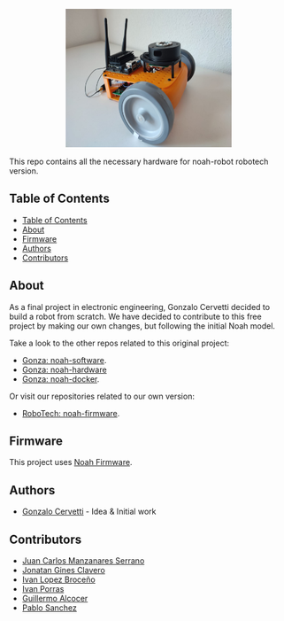 <p align="center">
  <a href="" rel="noopener">
 <img width=300px height=250px src="./Doc/Images/noah.jpeg" alt="Project logo"></a>
</p>


This repo contains all the necessary hardware for noah-robot robotech version.

## Table of Contents

- [Table of Contents](#table-of-contents)
- [About](#about)
- [Firmware](#firmware)
- [Authors](#authors)
- [Contributors](#contributors)

## About

As a final project in electronic engineering, Gonzalo Cervetti decided to build a robot from scratch. We have decided to contribute to this free project by making our own changes, but following the initial Noah model.

Take a look to the other repos related to this original project:

- [Gonza: noah-software](https://github.com/GonzaCerv/noah-software).
- [Gonza: noah-hardware](https://github.com/GonzaCerv/noah-hardware)
- [Gonza: noah-docker](https://github.com/GonzaCerv/noah-docker).

Or visit our repositories related to our own version: 
- [RoboTech: noah-firmware](https://github.com/RoboTech-URJC/noah_firmware).

## Firmware

This project uses [Noah Firmware](https://github.com/RoboTech-URJC/noah_firmware).

## Authors

- [Gonzalo Cervetti](https://github.com/GonzaCerv) - Idea & Initial work

## Contributors
- [Juan Carlos Manzanares Serrano](https://github.com/Juancams)
- [Jonatan Gines Clavero](https://github.com/jginesclavero)
- [Ivan Lopez Broceño](https://github.com/ivrolan)
- [Ivan Porras](https://github.com/porrasp8)
- [Guillermo Alcocer](https://github.com/GuilleAQ)
- [Pablo Sanchez](https://github.com/psanchezf2021)

